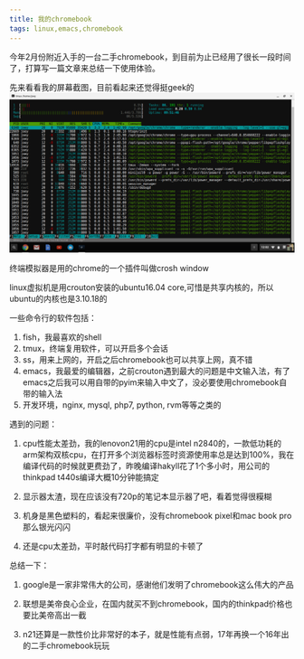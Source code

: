 ```yaml
---
title: 我的chromebook
tags: linux,emacs,chromebook
---
```


今年2月份附近入手的一台二手chromebook，到目前为止已经用了很长一段时间了，打算写一篇文章来总结一下使用体验。

先来看看我的屏幕截图，目前看起来还觉得挺geek的
![终端](../images/chromebook-htop.png)

终端模拟器是用的chrome的一个插件叫做crosh window

linux虚拟机是用crouton安装的ubuntu16.04 core,可惜是共享内核的，所以ubuntu的内核也是3.10.18的

一些命令行的软件包括：
1. fish，我最喜欢的shell
2. tmux，终端复用软件，可以开启多个会话
3. ss，用来上网的，开启之后chromebook也可以共享上网，真不错
4. emacs，我最爱的编辑器，之前crouton遇到最大的问题是中文输入法，有了emacs之后我可以用自带的pyim来输入中文了，没必要使用chromebook自带的输入法
5. 开发环境，nginx, mysql, php7, python, rvm等等之类的

遇到的问题：

1. cpu性能太差劲，我的lenovon21用的cpu是intel n2840的，一款低功耗的arm架构双核cpu，在打开多个浏览器标签时资源使用率总是达到100%，我在编译代码的时候就更费劲了，昨晚编译hakyll花了1个多小时，用公司的thinkpad t440s编译大概10分钟能搞定

2. 显示器太渣，现在应该没有720p的笔记本显示器了吧，看着觉得很糢糊

3. 机身是黑色塑料的，看起来很廉价，没有chromebook pixel和mac book pro那么银光闪闪

4. 还是cpu太差劲，平时敲代码打字都有明显的卡顿了

总结一下：

1. google是一家非常伟大的公司，感谢他们发明了chromebook这么伟大的产品

2. 联想是美帝良心企业，在国内就买不到chromebook，国内的thinkpad价格也要比美帝高出一截

3. n21还算是一款性价比非常好的本子，就是性能有点弱，17年再换一个16年出的二手chromebook玩玩
